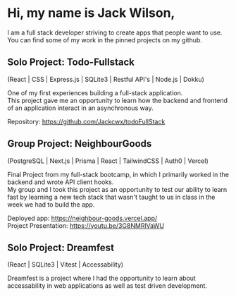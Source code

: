 # Hi, my name is Jack Wilson,
  I am a full stack developer striving to create apps that people want to use. </br>
  You can find some of my work in the pinned projects on my github.

## Solo Project: Todo-Fullstack
  (React | CSS | Express.js | SQLite3 | Restful API's | Node.js | Dokku)
  
  One of my first experiences building a full-stack application. </br>
  This project gave me an opportunity to learn how the backend and frontend of an application interact in an asynchronous way.

  Repository: https://github.com/Jackcwx/todoFullStack </br>

## Group Project: NeighbourGoods
  (PostgreSQL | Next.js | Prisma | React | TailwindCSS | Auth0 | Vercel)

  Final Project from my full-stack bootcamp, in which I primarily worked in the backend and wrote API client hooks. </br>
  My group and I took this project as an opportunity to test our ability to learn fast by learning a new tech stack that wasn't
  taught to us in class in the week we had to build the app. 

  Deployed app: https://neighbour-goods.vercel.app/ </br>
  Project Presentation: https://youtu.be/3G8NMRlVaWU

## Solo Project: Dreamfest
  (React | SQLite3 | Vitest | Accessability)

  Dreamfest is a project where I had the opportunity to learn about accessability in web applications as well as test driven development.
  
